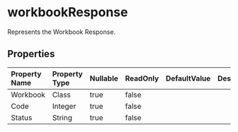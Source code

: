 # **workbookResponse**

Represents the Workbook Response. 

## **Properties**

| Property Name | Property Type | Nullable |  ReadOnly | DefaultValue | Description | 
| :- | :- | :- |:- |  :- | :- |
|Workbook|Class|true|false |  ||
|Code|Integer|true|false |  ||
|Status|String|true|false |  ||

